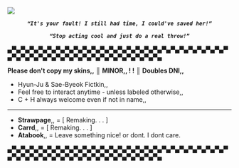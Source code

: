![](https://komarev.com/ghpvc/?username=Panic-Manic&&label=Protected&style=for-the-badge&color=CB115A#)

***_<p align="center">``“It's your fault! I still had time, I could've saved her!”``_***
***_<p align="center">``“Stop acting cool and just do a real throw!”``_***

▄▀▄▀▄▀▄▀▄▀▄▀▄▀▄▀▄▀▄▀▄▀▄▀▄▀▄▀▄▀▄▀▄▀▄▀▄▀▄▀▄▀▄▀▄▀▄▀▄▀▄▀▄▀▄▀▄▀▄▀▄▀▄▀▄▀▄▀▄▀▄▀▄▀▄▀▄▀▄▀▄▀▄▀▄

**Please don't copy my skins,,**
║ **MINOR,, ! !** ║ **Doubles DNI,,**

- Hyun-Ju & Sae-Byeok Fictkin,,
- Feel free to interact anytime - unless labeled otherwise,,
- C + H always welcome even if not in name,,
---------------------------------
- __Strawpage__,, = [ Remaking. . . ]
- __Carrd__,, = [ Remaking. . . ] 
- __Atabook__,, = Leave something nice! or dont. I dont care.

▄▀▄▀▄▀▄▀▄▀▄▀▄▀▄▀▄▀▄▀▄▀▄▀▄▀▄▀▄▀▄▀▄▀▄▀▄▀▄▀▄▀▄▀▄▀▄▀▄▀▄▀▄▀▄▀▄▀▄▀▄▀▄▀▄▀▄▀▄▀▄▀▄▀▄▀▄▀▄▀▄▀▄▀▄








 







